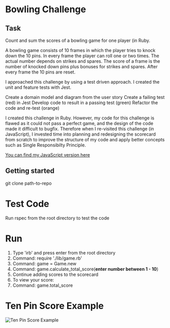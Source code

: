 # Bowling Challenge

## Task

Count and sum the scores of a bowling game for one player (in Ruby.

A bowling game consists of 10 frames in which the player tries to knock down the 10 pins. In every frame the player can roll one or two times. The actual number depends on strikes and spares. The score of a frame is the number of knocked down pins plus bonuses for strikes and spares. After every frame the 10 pins are reset.

I approached this challenge by using a test driven approach. I created the unit and feature tests with Jest.

Create a domain model and diagram from the user story
Create a failing test (red) in Jest
Develop code to result in a passing test (green)
Refactor the code and re-test (orange)

I created this challenge in Ruby. However, my code for this challenge is flawed as it could not pass a perfect game, and the design of the code made it difficult to bugfix. Therefore when I re-visited this challenge (in JavaScript), I invested time into planning and redesigning the scorecard from scratch to improve the structure of my code and apply better concepts such as Single Responsibilty Principle.

<a href="https://github.com/Conor-Developer/bowling-challenge-js" target="_blank">You can find my JavaScript version here</a>

## Getting started

git clone path-to-repo

# Test Code

Run rspec from the root directory to test the code

# Run

1. Type 'irb' and press enter from the root directory
2. Command: require './lib/game.rb'
3. Command: game = Game.new
4. Command: game.calculate_total_score(**enter number between 1 - 10**)
5. Continue adding scores to the scorecard
6. To view your score:
7. Command: game.total_score

# Ten Pin Score Example

![Ten Pin Score Example](images/example_ten_pin_scoring.png)
